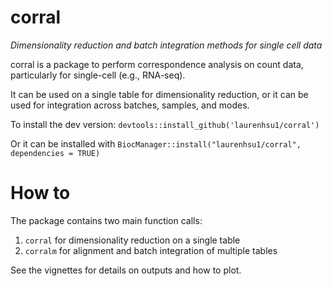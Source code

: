 # corral
*Dimensionality reduction and batch integration methods for single cell data*

corral is a package to perform correspondence analysis on count data, particularly for single-cell (e.g., RNA-seq).

It can be used on a single table for dimensionality reduction, or it can be used for integration across batches, samples, and modes.

To install the dev version: `devtools::install_github('laurenhsu1/corral')`

Or it can be installed with `BiocManager::install("laurenhsu1/corral", dependencies = TRUE)`

# How to

The package contains two main function calls:

1. `corral` for dimensionality reduction on a single table 
2. `corralm` for alignment and batch integration of multiple tables

See the vignettes for details on outputs and how to plot.
